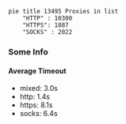
```mermaid
pie title 13495 Proxies in list
    "HTTP" : 10300
    "HTTPS": 1887
    "SOCKS" : 2022
```

### Some Info
#### Average Timeout

- mixed: 3.0s
- http: 1.4s
- https: 8.1s
- socks: 6.4s